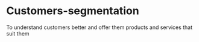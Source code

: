 # Customers-segmentation
To understand customers better and offer them products and services that suit them
